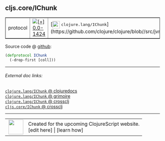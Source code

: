 ## cljs.core/IChunk



 <table border="1">
<tr>
<td>protocol</td>
<td><a href="https://github.com/cljsinfo/cljs-api-docs/tree/0.0-1424"><img valign="middle" alt="[+] 0.0-1424" title="Added in 0.0-1424" src="https://img.shields.io/badge/+-0.0--1424-lightgrey.svg"></a> </td>
<td>
[<img height="24px" valign="middle" src="http://i.imgur.com/1GjPKvB.png"> <samp>clojure.lang/IChunk</samp>](https://github.com/clojure/clojure/blob//src/jvm/clojure/lang/IChunk.java)
</td>
</tr>
</table>









Source code @ [github](https://github.com/clojure/clojurescript/blob/r1877/src/cljs/cljs/core.cljs#L340-L341):

```clj
(defprotocol IChunk
  (-drop-first [coll]))
```

<!--
Repo - tag - source tree - lines:

 <pre>
clojurescript @ r1877
└── src
    └── cljs
        └── cljs
            └── <ins>[core.cljs:340-341](https://github.com/clojure/clojurescript/blob/r1877/src/cljs/cljs/core.cljs#L340-L341)</ins>
</pre>

-->

---



###### External doc links:

[`clojure.lang/IChunk` @ clojuredocs](http://clojuredocs.org/clojure.lang/IChunk)<br>
[`clojure.lang/IChunk` @ grimoire](http://conj.io/store/v1/org.clojure/clojure/1.7.0-beta3/clj/clojure.lang/IChunk/)<br>
[`clojure.lang/IChunk` @ crossclj](http://crossclj.info/fun/clojure.lang/IChunk.html)<br>
[`cljs.core/IChunk` @ crossclj](http://crossclj.info/fun/cljs.core.cljs/IChunk.html)<br>

---

 <table>
<tr><td>
<img valign="middle" align="right" width="48px" src="http://i.imgur.com/Hi20huC.png">
</td><td>
Created for the upcoming ClojureScript website.<br>
[edit here] | [learn how]
</td></tr></table>

[edit here]:https://github.com/cljsinfo/cljs-api-docs/blob/master/cljsdoc/cljs.core_IChunk.cljsdoc
[learn how]:https://github.com/cljsinfo/cljs-api-docs/wiki/cljsdoc-files

<!--

This information was too distracting to show to readers, but I'll leave it
commented here since it is helpful to:

- pretty-print the data used to generate this document
- and show how to retrieve that data



The API data for this symbol:

```clj
{:ns "cljs.core",
 :name "IChunk",
 :history [["+" "0.0-1424"]],
 :type "protocol",
 :full-name-encode "cljs.core_IChunk",
 :source {:code "(defprotocol IChunk\n  (-drop-first [coll]))",
          :title "Source code",
          :repo "clojurescript",
          :tag "r1877",
          :filename "src/cljs/cljs/core.cljs",
          :lines [340 341]},
 :methods [{:name "-drop-first",
            :signature ["[coll]"],
            :docstring nil}],
 :full-name "cljs.core/IChunk",
 :clj-symbol "clojure.lang/IChunk"}

```

Retrieve the API data for this symbol:

```clj
;; from Clojure REPL
(require '[clojure.edn :as edn])
(-> (slurp "https://raw.githubusercontent.com/cljsinfo/cljs-api-docs/catalog/cljs-api.edn")
    (edn/read-string)
    (get-in [:symbols "cljs.core/IChunk"]))
```

-->
